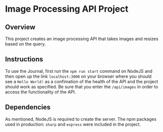 # Image Processing API Project

## Overview
This project creates an image processing API that takes images and resizes based on the query.

## Instructions
To use the Journal, first run the `npm run start` command on NodeJS and then open up the link `localhost:3000` on your browser where you should see a `Hello World!` as a confimation of the health of the API and the project should work as specified. Be sure that you enter the `/api/images` in order to access the functionality of the 
API.

## Dependencies
As mentioned, NodeJS is required to create the server. The npm packages used in production: `sharp` and `express` were included in the project.
